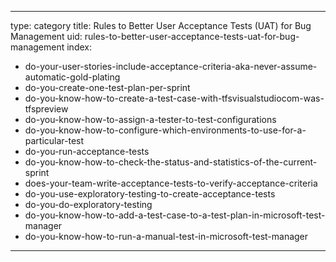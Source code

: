 
---
type: category
title: Rules to Better User Acceptance Tests (UAT) for Bug Management
uid: rules-to-better-user-acceptance-tests-uat-for-bug-management
index:
 - do-your-user-stories-include-acceptance-criteria-aka-never-assume-automatic-gold-plating
 - do-you-create-one-test-plan-per-sprint
 - do-you-know-how-to-create-a-test-case-with-tfsvisualstudiocom-was-tfspreview
 - do-you-know-how-to-assign-a-tester-to-test-configurations
 - do-you-know-how-to-configure-which-environments-to-use-for-a-particular-test
 - do-you-run-acceptance-tests
 - do-you-know-how-to-check-the-status-and-statistics-of-the-current-sprint
 - does-your-team-write-acceptance-tests-to-verify-acceptance-criteria
 - do-you-use-exploratory-testing-to-create-acceptance-tests
 - do-you-do-exploratory-testing
 - do-you-know-how-to-add-a-test-case-to-a-test-plan-in-microsoft-test-manager
 - do-you-know-how-to-run-a-manual-test-in-microsoft-test-manager
---



